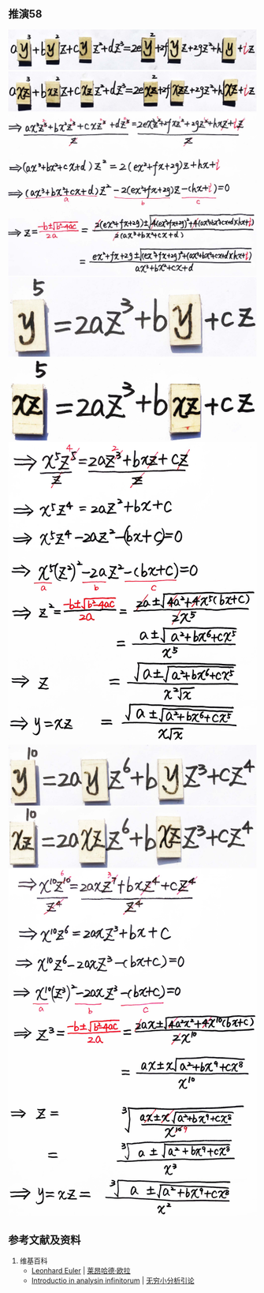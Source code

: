 ## 推演58

![](/images/无穷级数/欧拉的无穷分析引论中典型的推演实验/章3/推演58/58-1.jpg)
![](/images/无穷级数/欧拉的无穷分析引论中典型的推演实验/章3/推演58/58-2.jpg)
![](/images/无穷级数/欧拉的无穷分析引论中典型的推演实验/章3/推演58/58-3.jpg)
![](/images/无穷级数/欧拉的无穷分析引论中典型的推演实验/章3/推演58/58-4.jpg)
![](/images/无穷级数/欧拉的无穷分析引论中典型的推演实验/章3/推演58/58-5.jpg)
![](/images/无穷级数/欧拉的无穷分析引论中典型的推演实验/章3/推演58/58-6.jpg)
![](/images/无穷级数/欧拉的无穷分析引论中典型的推演实验/章3/推演58/58-7.jpg)
![](/images/无穷级数/欧拉的无穷分析引论中典型的推演实验/章3/推演58/58-8.jpg)
![](/images/无穷级数/欧拉的无穷分析引论中典型的推演实验/章3/推演58/58-9.jpg)

## 参考文献及资料

1. 维基百科
	- [Leonhard Euler](https://en.wikipedia.org/wiki/Leonhard_Euler) | [莱昂哈德·欧拉](https://zh.wikipedia.org/wiki/%E8%90%8A%E6%98%82%E5%93%88%E5%BE%B7%C2%B7%E6%AD%90%E6%8B%89) 
	- [Introductio in analysin infinitorum](https://en.wikipedia.org/wiki/Introductio_in_analysin_infinitorum) | [无穷小分析引论](https://zh.wikipedia.org/wiki/%E6%97%A0%E7%A9%B7%E5%B0%8F%E5%88%86%E6%9E%90%E5%BC%95%E8%AE%BA) 




